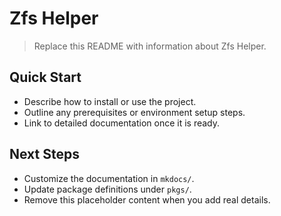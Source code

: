 # Zfs Helper

> Replace this README with information about Zfs Helper.

## Quick Start

- Describe how to install or use the project.
- Outline any prerequisites or environment setup steps.
- Link to detailed documentation once it is ready.

## Next Steps

- Customize the documentation in `mkdocs/`.
- Update package definitions under `pkgs/`.
- Remove this placeholder content when you add real details.
